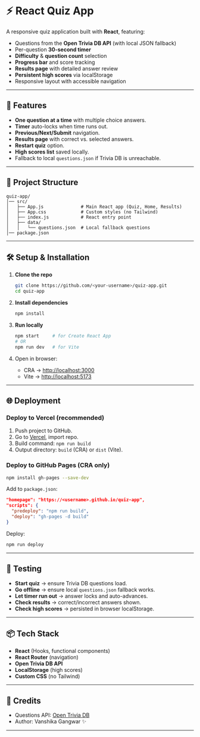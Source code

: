 
# ⚡ React Quiz App

A responsive quiz application built with **React**, featuring:

* Questions from the **Open Trivia DB API** (with local JSON fallback)
* Per-question **30-second timer**
* **Difficulty** & **question count** selection
* **Progress bar** and score tracking
* **Results page** with detailed answer review
* **Persistent high scores** via localStorage
* Responsive layout with accessible navigation

---

## 🚀 Features

* **One question at a time** with multiple choice answers.
* **Timer** auto-locks when time runs out.
* **Previous/Next/Submit** navigation.
* **Results page** with correct vs. selected answers.
* **Restart quiz** option.
* **High scores list** saved locally.
* Fallback to local `questions.json` if Trivia DB is unreachable.

---

## 📂 Project Structure

```
quiz-app/
│── src/
│   ├── App.js              # Main React app (Quiz, Home, Results)
│   ├── App.css             # Custom styles (no Tailwind)
│   ├── index.js            # React entry point
│   ├── data/
│   │   └── questions.json  # Local fallback questions
│── package.json
```

---

## 🛠️ Setup & Installation

1. **Clone the repo**

   ```bash
   git clone https://github.com/<your-username>/quiz-app.git
   cd quiz-app
   ```

2. **Install dependencies**

   ```bash
   npm install
   ```

3. **Run locally**

   ```bash
   npm start     # for Create React App
   # OR
   npm run dev   # for Vite
   ```

4. Open in browser:

   * CRA → [http://localhost:3000](http://localhost:3000)
   * Vite → [http://localhost:5173](http://localhost:5173)

---

## 🌐 Deployment

### Deploy to **Vercel** (recommended)

1. Push project to GitHub.
2. Go to [Vercel](https://vercel.com/), import repo.
3. Build command: `npm run build`
4. Output directory: `build` (CRA) or `dist` (Vite).

### Deploy to **GitHub Pages** (CRA only)

```bash
npm install gh-pages --save-dev
```

Add to `package.json`:

```json
"homepage": "https://<username>.github.io/quiz-app",
"scripts": {
  "predeploy": "npm run build",
  "deploy": "gh-pages -d build"
}
```

Deploy:

```bash
npm run deploy
```

---

## 🧪 Testing

* **Start quiz** → ensure Trivia DB questions load.
* **Go offline** → ensure local `questions.json` fallback works.
* **Let timer run out** → answer locks and auto-advances.
* **Check results** → correct/incorrect answers shown.
* **Check high scores** → persisted in browser localStorage.

---

## 📦 Tech Stack

* **React** (Hooks, functional components)
* **React Router** (navigation)
* **Open Trivia DB API**
* **LocalStorage** (high scores)
* **Custom CSS** (no Tailwind)

---

## 🙌 Credits

* Questions API: [Open Trivia DB](https://opentdb.com/)
* Author: Vanshika Gangwar ✨

---






